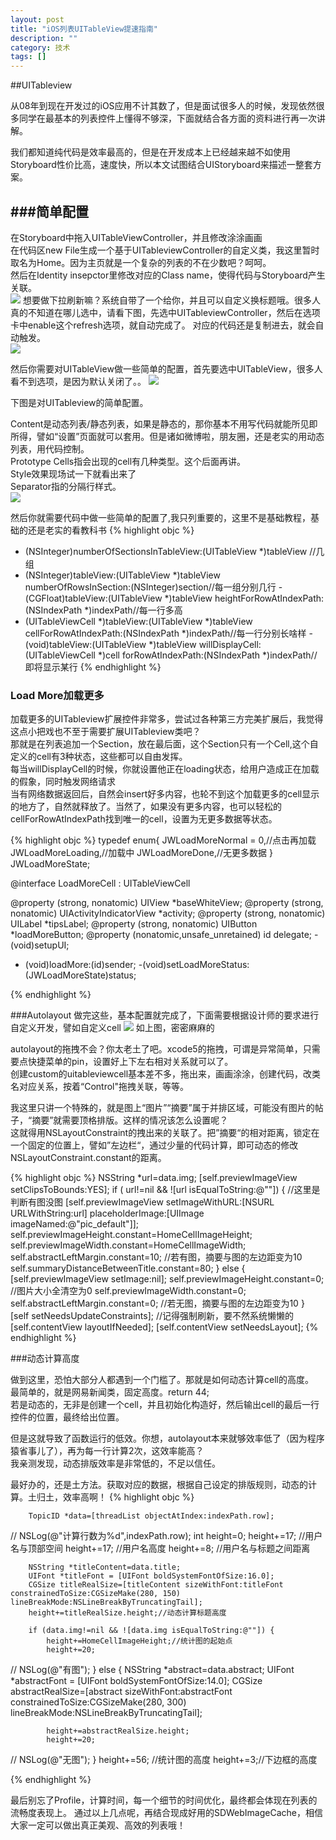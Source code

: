 ```yaml
---
layout: post
title: "iOS列表UITableView提速指南"
description: ""
category: 技术
tags: []
---
```


##UITableview

从08年到现在开发过的iOS应用不计其数了，但是面试很多人的时候，发现依然很多同学在最基本的列表控件上懂得不够深，下面就结合各方面的资料进行再一次讲解。

我们都知道纯代码是效率最高的，但是在开发成本上已经越来越不如使用Storyboard性价比高，速度快，所以本文试图结合UIStoryboard来描述一整套方案。

###简单配置
----- 
在Storyboard中拖入UITableViewController，并且修改涂涂画画<br/>
在代码区new File生成一个基于UITableviewController的自定义类，我这里暂时取名为Home。因为主页就是一个复杂的列表的不在少数吧？呵呵。<br/>
然后在Identity insepctor里修改对应的Class name，使得代码与Storyboard产生关联。<br/>
![](http://img226.poco.cn/mypoco/myphoto/20140120/13/17456374520140120133117055.jpg) 
想要做下拉刷新嘛？系统自带了一个给你，并且可以自定义换标题哦。很多人真的不知道在哪儿选中，请看下图，先选中UITableviewController，然后在选项卡中enable这个refresh选项，就自动完成了。
对应的代码还是复制进去，就会自动触发。<br/>
![](http://img226.poco.cn/mypoco/myphoto/20140120/14/17456374520140120143455079.jpg) 

然后你需要对UITableView做一些简单的配置，首先要选中UITableView，很多人看不到选项，是因为默认关闭了。。
![](http://img226.poco.cn/mypoco/myphoto/20140120/13/17456374520140120134209098.jpg) 

下图是对UITableview的简单配置。

Content是动态列表/静态列表，如果是静态的，那你基本不用写代码就能所见即所得，譬如“设置”页面就可以套用。但是诸如微博啦，朋友圈，还是老实的用动态列表，用代码控制。<br/>
Prototype Cells指会出现的cell有几种类型。这个后面再讲。<br/>
Style效果现场试一下就看出来了<br/>
Separator指的分隔行样式。<br/>
![](http://img226.poco.cn/mypoco/myphoto/20140120/13/17456374520140120134255017.jpg) 

然后你就需要代码中做一些简单的配置了,我只列重要的，这里不是基础教程，基础的还是老实的看教科书
{% highlight objc %}
- (NSInteger)numberOfSectionsInTableView:(UITableView *)tableView //几组
- (NSInteger)tableView:(UITableView *)tableView numberOfRowsInSection:(NSInteger)section//每一组分别几行
-(CGFloat)tableView:(UITableView *)tableView heightForRowAtIndexPath:(NSIndexPath *)indexPath//每一行多高
- (UITableViewCell *)tableView:(UITableView *)tableView cellForRowAtIndexPath:(NSIndexPath *)indexPath//每一行分别长啥样
-(void)tableView:(UITableView *)tableView willDisplayCell:(UITableViewCell *)cell forRowAtIndexPath:(NSIndexPath *)indexPath//即将显示某行
{% endhighlight %}

### Load More加载更多

加载更多的UITableview扩展控件非常多，尝试过各种第三方完美扩展后，我觉得这点小把戏也不至于需要扩展UITableview类吧？<br/>
那就是在列表追加一个Section，放在最后面，这个Section只有一个Cell,这个自定义的cell有3种状态，这些都可以自由发挥。<br/>
每当willDisplayCell的时候，你就设置他正在loading状态，给用户造成正在加载的假象，同时触发网络请求<br/>
当有网络数据返回后，自然会insert好多内容，也轮不到这个加载更多的cell显示的地方了，自然就释放了。当然了，如果没有更多内容，也可以轻松的cellForRowAtIndexPath找到唯一的cell，设置为无更多数据等状态。<br/>

{% highlight objc %}
typedef enum{
	JWLoadMoreNormal = 0,//点击再加载
    JWLoadMoreLoading,//加载中
    JWLoadMoreDone,//无更多数据
} JWLoadMoreState;

@interface LoadMoreCell : UITableViewCell

@property (strong, nonatomic)  UIView *baseWhiteView;
@property (strong, nonatomic)  UIActivityIndicatorView *activity;
@property (strong, nonatomic)  UILabel *tipsLabel;
@property (strong, nonatomic)  UIButton *loadMoreButton;
@property (nonatomic,unsafe_unretained) id <LoadMoreCellDelegate>                   delegate;
-(void)setupUI;
- (void)loadMore:(id)sender;
-(void)setLoadMoreStatus:(JWLoadMoreState)status;

{% endhighlight %}


###Autolayout
做完这些，基本配置就完成了，下面需要根据设计师的要求进行自定义开发，譬如自定义cell
![](http://img226.poco.cn/mypoco/myphoto/20140120/14/17456374520140120143516034.jpg) 
如上图，密密麻麻的

autolayout的拖拽不会？你太老土了吧。xcode5的拖拽，可谓是异常简单，只需要点快捷菜单的pin，设置好上下左右相对关系就可以了。<br/>
创建custom的uitableviewcell基本差不多，拖出来，画画涂涂，创建代码，改类名对应关系，按着“Control"拖拽关联，等等。<br/>

我这里只讲一个特殊的，就是图上“图片”“摘要”属于并排区域，可能没有图片的帖子，“摘要”就需要顶格排版。这样的情况该怎么设置呢？<br/>
这就得用NSLayoutConstraint的拽出来的关联了。把”摘要“的相对距离，锁定在一个固定的位置上，譬如”左边栏“，通过少量的代码计算，即可动态的修改NSLayoutConstraint.constant的距离。<br/>

{% highlight objc %}
    NSString *url=data.img;
    [self.previewImageView setClipsToBounds:YES];
    if ( url!=nil && ![url isEqualToString:@""]) {  //这里是判断有图没图
        [self.previewImageView setImageWithURL:[NSURL URLWithString:url] placeholderImage:[UIImage imageNamed:@"pic_default"]];
        self.previewImageHeight.constant=HomeCellImageHeight;
        self.previewImageWidth.constant=HomeCellImageWidth;
        self.abstractLeftMargin.constant=10;  //若有图，摘要与图的左边距变为10
        self.summaryDistanceBetweenTitle.constant=80;
    }
    else
    {
        [self.previewImageView setImage:nil];
        self.previewImageHeight.constant=0;  //图片大小全清空为0
        self.previewImageWidth.constant=0;
        self.abstractLeftMargin.constant=0;  //若无图，摘要与图的左边距变为10
    }
    [self setNeedsUpdateConstraints];   //记得强制刷新，要不然系统懒懒的
    [self.contentView layoutIfNeeded];
    [self.contentView setNeedsLayout];
{% endhighlight %}

###动态计算高度


做到这里，恐怕大部分人都遇到一个门槛了。那就是如何动态计算cell的高度。<br/>
最简单的，就是网易新闻类，固定高度。return 44;<br/>
若是动态的，无非是创建一个cell，并且初始化构造好，然后输出cell的最后一行控件的位置，最终给出位置。<br/>

但是这就导致了函数运行的低效。你想，autolayout本来就够效率低了（因为程序猿省事儿了），再为每一行计算2次，这效率能高？<br/>
我亲测发现，动态排版效率是非常低的，不足以信任。<br/>

最好办的，还是土方法。获取对应的数据，根据自己设定的排版规则，动态的计算。土归土，效率高啊！
{% highlight objc %}

        TopicID *data=[threadList objectAtIndex:indexPath.row];
//        NSLog(@"计算行数为%d",indexPath.row);
        int height=0;
        height+=17; //用户名与顶部空间
        height+=17; //用户名高度
        height+=8; //用户名与标题之间距离
        
        NSString *titleContent=data.title;
        UIFont *titleFont = [UIFont boldSystemFontOfSize:16.0];
        CGSize titleRealSize=[titleContent sizeWithFont:titleFont constrainedToSize:CGSizeMake(280, 150) lineBreakMode:NSLineBreakByTruncatingTail];
        height+=titleRealSize.height;//动态计算标题高度
        
        if (data.img!=nil && ![data.img isEqualToString:@""]) {
            height+=HomeCellImageHeight;//统计图的起始点
            height+=20;
//            NSLog(@"有图");
        }
        else
        {
            NSString *abstract=data.abstract;
            UIFont *abstractFont = [UIFont boldSystemFontOfSize:14.0];
            CGSize abstractRealSize=[abstract sizeWithFont:abstractFont constrainedToSize:CGSizeMake(280, 300) lineBreakMode:NSLineBreakByTruncatingTail];
            
            height+=abstractRealSize.height;
            height+=20;
//            NSLog(@"无图");
        }
        height+=56; //统计图的高度
        height+=3;//下边框的高度

{% endhighlight %}


最后别忘了Profile，计算时间，每一个细节的时间优化，最终都会体现在列表的流畅度表现上。
通过以上几点呢，再结合现成好用的SDWebImageCache，相信大家一定可以做出真正美观、高效的列表哦！







